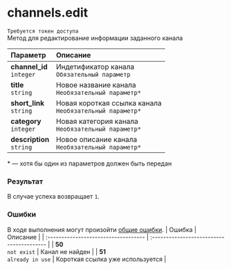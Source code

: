 # channels.edit
`Требуется токен доступа`  
Метод для редактирование информации заданного канала

| Параметр                      | Описание                                                     |
| :---------------------------- | :----------------------------------------------------------- |
| **channel_id**<br />`integer` | Индетификатор канала<br />`Обязательный параметр`            |
| **title**<br />`string`       | Новое название канала<br />`Необязательный параметр*`        |
| **short_link**<br />`string`  | Новая короткая ссылка канала<br />`Необязательный параметр*` |
| **category**<br />`integer`   | Новая категория канала<br />`Необязательный параметр*`       |
| **description**<br />`string` | Новое описание канала<br />`Необязательный параметр*`        |

\* — хотя бы один из параметров должен быть передан

### Результат
В случае успеха возвращает `1`.

### Ошибки
В ходе выполнения могут произойти [общие ошибки](https://github.com/EcostCompony/specter_api_documentation/blob/master/Основное/Обработка%20ошибок.md#коды-общих-ошибок).
| Ошибка                               | Описание                                  |
| :----------------------------------- | :---------------------------------------- |
| **50**<br />`not exist`              | Канал не найден                           |
| **51**<br />`already in use`         | Короткая ссылка уже используется          |